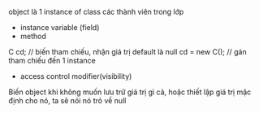 object là 1 instance of class
các thành viên trong lớp 

- instance variable (field)
- method

C cd; // biến tham chiếu, nhận giá trị default là null
cd = new C(); // gán tham chiếu đến 1 instance

- access control modifier(visibility)

 Biến object khi không muốn lưu trữ giá trị
gì cả, hoặc thiết lập giá trị mặc định cho nó, ta sẽ
nói nó trỏ về null